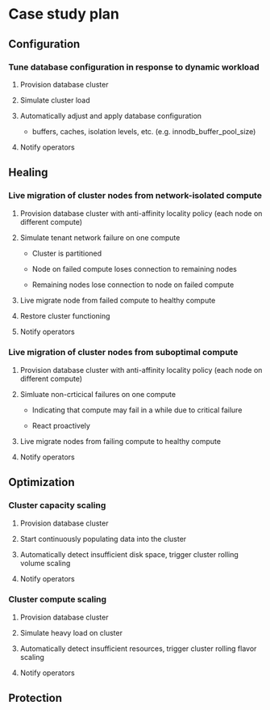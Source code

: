 # Case study plan

## Configuration

### Tune database configuration in response to dynamic workload

1. Provision database cluster

2. Simulate cluster load

3. Automatically adjust and apply database configuration

    * buffers, caches, isolation levels, etc. (e.g. innodb_buffer_pool_size)

4. Notify operators

## Healing

### Live migration of cluster nodes from network-isolated compute

1. Provision database cluster with anti-affinity locality policy (each node on different compute)

2. Simulate tenant network failure on one compute

    * Cluster is partitioned

    * Node on failed compute loses connection to remaining nodes

    * Remaining nodes lose connection to node on failed compute

3. Live migrate node from failed compute to healthy compute

4. Restore cluster functioning

5. Notify operators

### Live migration of cluster nodes from suboptimal compute

1. Provision database cluster with anti-affinity locality policy (each node on different compute)

2. Simluate non-crticical failures on one compute

    * Indicating that compute may fail in a while due to critical failure

    * React proactively

3. Live migrate nodes from failing compute to healthy compute

4. Notify operators

## Optimization

### Cluster capacity scaling

1. Provision database cluster

2. Start continuously populating data into the cluster

3. Automatically detect insufficient disk space, trigger cluster rolling volume scaling

4. Notify operators

### Cluster compute scaling

1. Provision database cluster

2. Simulate heavy load on cluster

3. Automatically detect insufficient resources, trigger cluster rolling flavor scaling

4. Notify operators

## Protection

